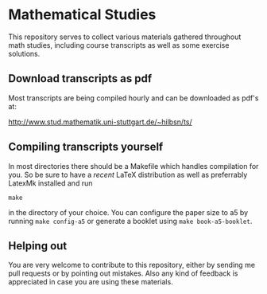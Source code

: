 Mathematical Studies
====================

This repository serves to collect various materials gathered throughout math
studies, including course transcripts as well as some exercise solutions.

Download transcripts as pdf
---------------------------

Most transcripts are being compiled hourly and can be downloaded as pdf's at:

  http://www.stud.mathematik.uni-stuttgart.de/~hilbsn/ts/


Compiling transcripts yourself
------------------------------

In most directories there should be a Makefile which handles compilation for
you.
So be sure to have a *recent* LaTeX distribution as well as preferrably LatexMk
installed and run

    make

in the directory of your choice.
You can configure the paper size to a5 by running `make config-a5` or generate
a booklet using `make book-a5-booklet`.

Helping out
-----------

You are very welcome to contribute to this repository, either by sending me
pull requests or by pointing out mistakes.
Also any kind of feedback is appreciated in case you are using these materials.
